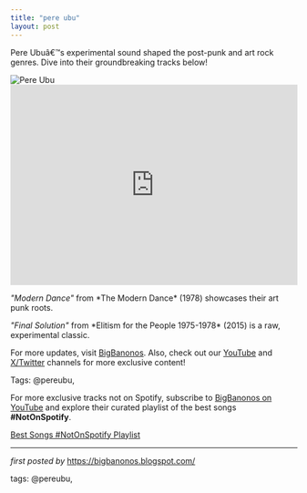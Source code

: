 ```yaml
---
title: "pere ubu"
layout: post
---
```

<!--Introductory Text-->
<p >Pere Ubuâ€™s experimental sound shaped the post-punk and art rock genres. Dive into their groundbreaking tracks below!</p> <!--Featured Image-->
<div > <img alt="Pere Ubu" src="https://www.firerecords.com/wp/wp-content/uploads/2016/02/pere-ubu-2-1024x627.jpg" />
</div> <!--Spotify Playlist Embed-->
<div > <iframe allow="autoplay; clipboard-write; encrypted-media; fullscreen; picture-in-picture" allowfullscreen="" frameborder="0" height="352" loading="lazy" src="https://open.spotify.com/embed/playlist/6QQSCpWWxscmCdINOLYkIW?utm_source=generator" width="100%"></iframe>
</div> <!--Song Information-->
<div > <p><em>"Modern Dance"</em> from *The Modern Dance* (1978) showcases their art punk roots.</p> <p><em>"Final Solution"</em> from *Elitism for the People 1975-1978* (2015) is a raw, experimental classic.</p>
</div> <!--Footer Links-->
<div > <p>For more updates, visit <a href="https://bigbanonos.blogspot.com/" target="_blank">BigBanonos</a>. Also, check out our <a href="https://www.youtube.com/@BigBanonos" target="_blank">YouTube</a> and <a href="https://x.com/bigbanonos" target="_blank">X/Twitter</a> channels for more exclusive content!</p>
</div> <!--Tags-->
<p>Tags: @pereubu,</p>


<!--Subscribe and Playlist Links-->
<div>
    <p>For more exclusive tracks not on Spotify, subscribe to <a href="https://www.youtube.com/@BigBanonos" target="_blank">BigBanonos on YouTube</a> and explore their curated playlist of the best songs <strong>#NotOnSpotify</strong>.</p>
    <p><a href="https://www.youtube.com/playlist?list=PLtuNtuTatqI0kFahUCbtbfenC_ET5O_tr" target="_blank">Best Songs #NotOnSpotify Playlist<br /></a></p></div>

<hr />

<p><em>first posted by</em> <a href="https://bigbanonos.blogspot.com/" rel="noopener" target="_new">https://bigbanonos.blogspot.com/</a></p>

<p>tags: @pereubu,</p>
